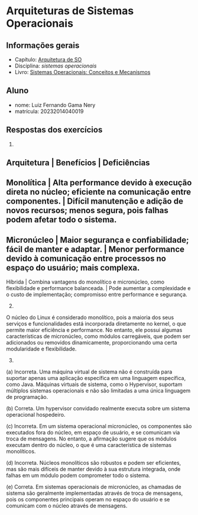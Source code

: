 # Arquiteturas de Sistemas Operacionais

## Informações gerais

- Capítulo: [Arquitetura de SO](https://wiki.inf.ufpr.br/maziero/lib/exe/fetch.php?media=socm:socm-03.pdf)
- Disciplina: *sistemas operacionais*
- Livro: [Sistemas Operacionais: Conceitos e Mecanismos](https://wiki.inf.ufpr.br/maziero/doku.php?id=socm:start)

## Aluno

- nome: Luiz Fernando Gama Nery
- matrícula: 20232014040019

## Respostas dos exercícios

1.
Arquitetura	| Benefícios | Deficiências
------------------------------------------
Monolítica |	Alta performance devido à execução direta no núcleo; eficiente na comunicação entre componentes. |	Difícil manutenção e adição de novos recursos; menos segura, pois falhas podem afetar todo o sistema.
------------------------------------------
Micronúcleo |	Maior segurança e confiabilidade; fácil de manter e adaptar. |	Menor performance devido à comunicação entre processos no espaço do usuário; mais complexa.
------------------------------------------
Híbrida	| Combina vantagens do monolítico e micronúcleo, como flexibilidade e performance balanceada. |	Pode aumentar a complexidade e o custo de implementação; compromisso entre performance e segurança.

2.
O núcleo do Linux é considerado monolítico, pois a maioria dos seus serviços e funcionalidades está incorporada diretamente no kernel, o que permite maior eficiência e performance. No entanto, ele possui algumas características de micronúcleo, como módulos carregáveis, que podem ser adicionados ou removidos dinamicamente, proporcionando uma certa modularidade e flexibilidade.

3.
(a) Incorreta. Uma máquina virtual de sistema não é construída para suportar apenas uma aplicação específica em uma linguagem específica, como Java. Máquinas virtuais de sistema, como o Hypervisor, suportam múltiplos sistemas operacionais e não são limitadas a uma única linguagem de programação.

(b) Correta. Um hypervisor convidado realmente executa sobre um sistema operacional hospedeiro.

(c) Incorreta. Em um sistema operacional micronúcleo, os componentes são executados fora do núcleo, em espaço de usuário, e se comunicam via troca de mensagens. No entanto, a afirmação sugere que os módulos executam dentro do núcleo, o que é uma característica de sistemas monolíticos.

(d) Incorreta. Núcleos monolíticos são robustos e podem ser eficientes, mas são mais difíceis de manter devido à sua estrutura integrada, onde falhas em um módulo podem comprometer todo o sistema.

(e) Correta. Em sistemas operacionais de micronúcleo, as chamadas de sistema são geralmente implementadas através de troca de mensagens, pois os componentes principais operam no espaço do usuário e se comunicam com o núcleo através de mensagens.
